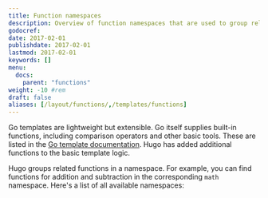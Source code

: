 ```yaml
---
title: Function namespaces
description: Overview of function namespaces that are used to group related functions.
godocref:
date: 2017-02-01
publishdate: 2017-02-01
lastmod: 2017-02-01
keywords: []
menu:
  docs:
    parent: "functions"
weight: -10	#rem
draft: false
aliases: [/layout/functions/,/templates/functions]
---
```


Go templates are lightweight but extensible. Go itself supplies built-in functions, including comparison operators and other basic tools. These are listed in the [Go template documentation][gofuncs]. Hugo has added additional functions to the basic template logic.

Hugo groups related functions in a namespace. For example, you can find functions for addition and subtraction in the corresponding `math` namespace. Here's a list of all available namespaces:

[gofuncs]: http://golang.org/pkg/text/template/#hdr-Functions
